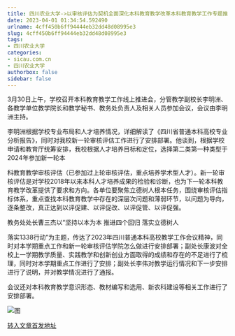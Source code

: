 ```yaml
---
title: 四川农业大学->以审核评估为契机全面深化本科教育教学改革本科教育教学工作专题推进会召开 | sicau.com.cn
date: 2023-04-01 01:34:54.592490
urlname: 4cff450b6ff94444eb32dd48d08995e3
slug: 4cff450b6ff94444eb32dd48d08995e3
tags: 
- 四川农业大学
categories:
- sicau.com.cn
- 四川农业大学
authorbox: false
sidebar: false
---
```

3月30日上午，学校召开本科教育教学工作线上推进会，分管教学副校长李明洲、各教学单位教学院长和教学秘书、教务处负责人及相关人员参加会议，会议由李明洲主持。  

李明洲根据学校专业布局和人才培养情况，详细解读了《四川省普通本科高校专业分析报告》，同时对我校新一轮审核评估工作进行了安排部署。他谈到，根据学校申请和教育厅统筹安排，我校根据人才培养目标和定位，选择第二类第一种类型于2024年参加新一轮本
<!--more-->
科教育教学审核评估（已参加过上轮审核评估，重点培养学术型人才）。新一轮审核评估是对学校2018年以来本科人才培养成果的检验和诊断，也为下一轮本科教育教学改革提供了要求和方向。各单位要聚焦立德树人根本任务，围绕审核评估指标体系，重点查找本科教育教学中存在的深层次问题和薄弱环节，以问题为导向，逐条整改，真正达到以评促建、以评促改、以评促管、以评促强。

教务处处长曹三杰以“坚持以本为本 推进四个回归 落实立德树人

落实1338行动”为主题，传达了2023年四川普通本科高校教学工作会议精神，同时对本学期重点工作和新一轮审核评估学院怎么做进行安排部署；副处长康波对全校上一学期教学质量、实践教学和创新创业方面取得的成绩和存在的不足进行了梳理，同时对本学期重点工作进行了安排；副处长李伟对教学运行情况和下一步安排进行了说明，并对教学情况进行了通报。

会议还对本科教育教学意识形态、教材编写和选用、新农科建设等相关工作进行了安排部署。

![图](https://news.sicau.edu.cn/__local/6/2B/E3/EB4B64DC8003C20680ABE5225C0_205BFA7D_2B9A6.jpg)

[转入文章首发地址](https://news.sicau.edu.cn/info/1078/71635.htm)